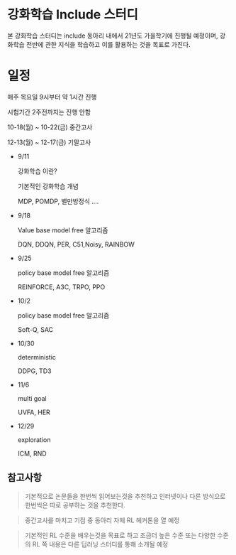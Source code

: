# 강화학습 Include 스터디



본 강화학습 스터디는 include 동아리 내에서 21년도 가을학기에 진행될 예정이며, 강화학습 전반에 관한 지식을 학습하고 이를 활용하는 것을 목표로 가진다.



# 일정

매주 목요일 9시부터 약 1시간 진행



시험기간 2주전까지는 진행 안함

10-18(월) ~ 10-22(금) 중간고사 

12-13(월) ~ 12-17(금) 기말고사

- 9/11

  강화학습 이란? 

  기본적인 강화학습 개념

  MDP, POMDP, 벨만방정식 ....

- 9/18

  Value base model free 알고리즘 

  DQN, DDQN, PER, C51,Noisy, RAINBOW

- 9/25

  policy base model free 알고리즘

  REINFORCE, A3C, TRPO, PPO

- 10/2

  policy base model free 알고리즘

  Soft-Q, SAC

- 10/30

  deterministic

  DDPG, TD3

- 11/6

  multi goal

  UVFA, HER

- 12/29
  
  exploration
  
  ICM, RND




## 참고사항

>  기본적으로 논문들을 한번씩 읽어보는것을 추천하고 인터넷이나 다른 방식으로 한번씩은 따로 공부하는 것을 추천한다.

> 중간고사를 마치고 기점 중 동아리 자체 RL 헤커톤을 열 예정

> 기본적인 RL 수준을 배우는것을 목표로 하고 조금더 높은 수준 또는 다양한 수준의 RL 쪽 내용은 다른 딥러닝 스터디를 통해 소개될 예정

